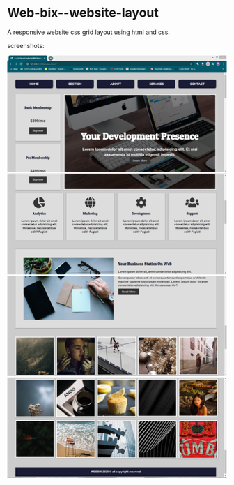 # Web-bix--website-layout
A responsive website css grid layout using html and css.

screenshots:

<img src="img/ss1.jpg" width="900"><img src="img/ss2.jpg" width="900"><img src="img/ss3.jpg" width="900"><img src="img/ss4.jpg" width="900">
